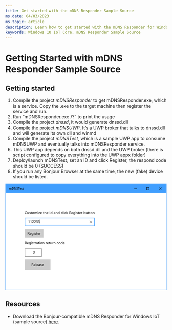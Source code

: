 ```yaml
---
title: Get started with the mDNS Responder Sample Source
ms.date: 04/03/2023
ms.topic: article
description: Learn how to get started with the mDNS Responder for Windows IoT. You will have to download the Bonjour-compatible sample source.
keywords: Windows 10 IoT Core, mDNS Responder Sample Source
---
```


# Getting Started with mDNS Responder Sample Source

## Getting started

1. Compile the project *mDNSResponder* to get mDNSResponder.exe, which is a service. Copy the .exe to the target machine then register the service and run.
2. Run “mDNSResponder.exe /?” to print the usage
3. Compile the project *dnssd*, it would generate dnssd.dll
4. Compile the project *mDNSUWP*. It’s a UWP broker that talks to dnssd.dll and will generate its own dll and winmd
5. Compile the project *mDNSTest*, which is a sample UWP app to consume mDNSUWP and eventually talks into mDNSResponder service.
6. This UWP app depends on both dnssd.dll and the UWP broker (there is script configured to copy everything into the UWP appx folder)
7. Deploy/launch mDNSTest, set an ID and click Register, the respond code should be 0 (SUCCESS)
8. If you run any Bonjour Browser at the same time, the new (fake) device should be listed.

![Registration for mDNS](media/mDNS/mDNS1.png)

## Resources

* Download the Bonjour-compatible mDNS Responder for Windows IoT (sample source) [here](https://go.microsoft.com/fwlink/?linkid=2077676).
